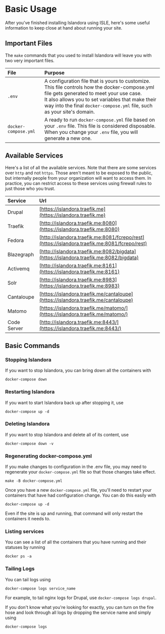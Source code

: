 # Basic Usage

After you've finished installing Islandora using ISLE, here's some useful information to keep close at hand
about running your site.

## Important Files

The `make` commands that you used to install Islandora will leave you with two very important files.

| File                 | Purpose                                                                                                                                                                                                                                                                     |
| :------------------- | :-------------------------------------------------------------------------------------------------------------------------------------------------------------------------------------------------------------------------------------------------------------------------- |
| `.env`               | A configuration file that is yours to customize. This file controls how the docker-compose.yml file gets generated to meet your use case.</br>It also allows you to set variables that make their way into the final `docker-compose.yml` file, such as your site's domain. |
| `docker-compose.yml` | A ready to run `docker-compose.yml` file based on your `.env` file.  This file is considered disposable. When you change your `.env` file, you will generate a new one.                                                                                                     |

## Available Services

Here's a list of all the available services.  Note that there are some services over `http` and not `https`.
Those aren't meant to be exposed to the public, but internally people from your organization will want to
access them.  In practice, you can restrict access to these services using firewall rules to just those who
you trust.

| Service     | Url                                                                                            |
| :---------- | :--------------------------------------------------------------------------------------------- |
| Drupal      | [https://islandora.traefik.me](https://islandora.traefik.me)                                   |
| Traefik     | [http://islandora.traefik.me:8080](https://islandora.traefik.me:8080)                          |
| Fedora      | [http://islandora.traefik.me:8081/fcrepo/rest](https://islandora.traefik.me:8081/fcrepo/rest)  |
| Blazegraph  | [http://islandora.traefik.me:8082/bigdata](https://islandora.traefik.me:8082/bigdata)          |
| Activemq    | [http://islandora.traefik.me:8161](https://islandora.traefik.me:8161)                          |
| Solr        | [http://islandora.traefik.me:8983](https://islandora.traefik.me:8983)                          |
| Cantaloupe  | [https://islandora.traefik.me/cantaloupe](https://islandora.traefik.me/cantaloupe)             |
| Matomo      | [https://islandora.traefik.me/matomo/](https://islandora.traefik.me/matomo/)                   |
| Code Server | [http://islandora.traefik.me:8443/](https://islandora.traefik.me:8443/)                        |

## Basic Commands

### Stopping Islandora

If you want to stop Islandora, you can bring down all the containers with

```
docker-compose down
```

### Restarting Islandora

If you want to start Islandora back up after stopping it, use

```
docker-compose up -d
```

### Deleting Islandora

If you want to stop Islandora and delete all of its content, use

```
docker-compose down -v
```

### Regenerating docker-compose.yml

If you make changes to configuration in the .env file, you may need to regenerate your `docker-compose.yml` file so that
those changes take effect.

```
make -B docker-compose.yml
```

Once you have a new `docker-compose.yml` file, you'll need to restart your containers that have had configuration change.
You can do this easily with

```
docker-compose up -d
```

Even if the site is up and running, that command will only restart the containers it needs to.

### Listing services

You can see a list of all the containers that you have running and their statuses by running

```
docker ps -a
```

### Tailing Logs

You can tail logs using

`docker-compose logs service_name`

For example, to tail nginx logs for Drupal, use `docker-compose logs drupal`.

If you don't know what you're looking for exactly, you can turn on the fire hose and look through all logs by dropping
the service name and simply using

`docker-compose logs`
